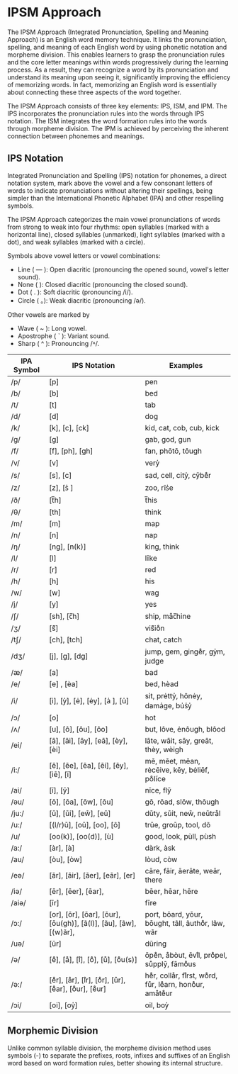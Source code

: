 # IPSM Approach

The IPSM Approach (Integrated Pronunciation, Spelling and Meaning Approach) is an English word memory technique. It links the pronunciation, spelling, and meaning of each English word by using phonetic notation and morpheme division. This enables learners to grasp the pronunciation rules and the core letter meanings within words progressively during the learning process. As a result, they can recognize a word by its pronunciation and understand its meaning upon seeing it, significantly improving the efficiency of memorizing words.
In fact, memorizing an English word is essentially about connecting these three aspects of the word together.

The IPSM Approach consists of three key elements: IPS, ISM, and IPM. The IPS incorporates the pronunciation rules into the words through IPS notation. The ISM integrates the word formation rules into the words through morpheme division. The IPM is achieved by perceiving the inherent connection between phonemes and meanings.

## IPS Notation

Integrated Pronunciation and Spelling (IPS) notation for phonemes, a direct notation system, mark above the vowel and a few consonant letters of words to indicate pronunciations without altering their spellings, being simpler than the International Phonetic Alphabet (IPA) and other respelling symbols.

The IPSM Approach categorizes the main vowel pronunciations of words from strong to weak into four rhythms: open syllables (marked with a horizontal line), closed syllables (unmarked), light syllables (marked with a dot), and weak syllables (marked with a circle).

Symbols above vowel letters or vowel combinations:
- Line   ( — ):   Open diacritic   (pronouncing the opened sound, vowel's letter sound).
- None   (   ):   Closed diacritic (pronouncing the closed sound).
- Dot    ( . ):   Soft diacritic   (pronouncing /i/).
- Circle ( 。):   Weak diacritic   (pronouncing /ə/).

Other vowels are marked by 
- Wave       ( ~ ):     Long vowel.
- Apostrophe ( ˋ ):     Variant sound.
- Sharp      ( ^ ):     Pronouncing /˄/.

| **IPA Symbol** | **IPS Notation**  | **Examples** |
| -------------- | ------------- | ----------- |
| /p/            | [p]                                                          | pen                                               |
| /b/            | [b]                                                          | bed                                               |
| /t/            | [t]                                                          | tab                                               |
| /d/            | [d]                                                          | dog                                               |
| /k/            | [k], [c], [ck]                                               | kid, cat, cob, cub, kick                          |
| /g/            | [g]                                     | gab, god, gun                                     |
| /f/            | [f], [ph], [gh]                                              | fan, phōtō, tôugh                              |
| /v/            | [v]                                                          | very̍                                            |
| /s/            | [s], [c]                                                     | sad, cell, city̍, cȳbe̊r                       |
| /z/            | [z], [s̍ ]                                                    | zoo, rīs̍e                                      |
| /ð/            | [t̅h]                                                      | t̅his                                            |
| /θ/            | [th]                                                         | think                                             |
| /m/            | [m]                                                          | map                                               |
| /n/            | [n]                                                          | nap                                               |
| /ŋ/            | [ng], [n(k)]                                                 | king, think                                       |
| /l/            | [l]                                                          | līke                                             |
| /r/            | [r]                                                          | red                                               |
| /h/            | [h]                                                          | his                                               |
| /w/            | [w]                                                          | wag                                               |
| /j/            | [y]                                                          | yes                                               |
| /ʃ/            | [sh], [c̅h]                                                | ship, måc̅hine                                  |
| /ʒ/            | [s᷉]                                                          | vis᷉io̊n                                        |
| /tʃ/           | [ch], [tch]                                                  | chat, catch                                       |
| /dʒ/           | [j], [g], [dg]                                               | jump, gem, ginge̊r, gy̍m, judge                 |
| /æ/            | [a]                                                          | bad                                               |
| /e/            | [e] , [èa]                                                   | bed, hèad                                         |
| /i/            | [i], [y̍], [ė], [ėy], [a̍ ], [u̍]                            | sit, prėtty̍, hônėy, dama̍ge, bu̍s̍y̍           |
| /ɔ/            | [o]                                                          | hot                                               |
| /ʌ/            | [u], [ô], [ôu], [ôo]                                         | but, lôve, ėnôugh, blôod                          |
| /ei/           | [ā], [āi], [āy], [eā], [èy], [èi]                            | lāte, wāit, sāy, greāt, thèy, wèigh               |
| /i:/           | [ē], [ēe], [ēa], [ēi], [ēy], [iē], [ĩ]                       | mē, mēet, mēan, rėcēive, kēy, bėliēf, po̊lĩce      |
| /ai/           | [ī], [ȳ]                                                     | nīce, flȳ                                         |
| /əu/           | [ō], [ōa], [ōw], [ōu]                                        | gō, rōad, slōw, thōugh                            |
| /ju:/          | [ū], [ūi], [ew̄], [eū]                                        | dūty, sūit, new̄, neūtrål                          |
| /u:/           | [(l/r)ū], [oū], [oo], [õ]                                    | trūe, groūp, tool, dõ                             |
| /u/            | [oo(k)], [oo(d)], [ù]                                | good, look, pùll, pùsh                 |
| /a:/           | [àr], [à]                                                    | dàrk, àsk                                         |
| /au/           | [òu], [òw]                                                   | lòud, còw                                         |
| /eə/           | [ār], [āir], [āer], [eār], [er]                              | cāre, fāir, āerāte, weār, there                  |
| /iə/           | [ēr], [ēer], [ēar],                                          | bēer, hēar, hēre                                  |
| /aiə/          | [īr]                                                         | fīre                                              |
| /ɔ:/           | [or], [ōr], [ōar], [ōur], [ōu(gh)], [ã(l)], [ãu], [ãw], [(w)ãr], | port, bōard, yōur, bōught, tãll, ãutho̊r, lãw, wãr |
| /uə/           | [ūr]                                                         | dūring                                            |
| /ə/            | [e̊], [å], [i̊], [o̊], [ů], [o̊u(s)]                             | ōpe̊n, åbòut, ēvi̊l, pro̊pel, sůpplȳ, fāmo̊us     |
| /ə:/           | [e̊r], [år], [i̊r], [o̊r], [ůr], [e̊ar], [o̊ur], [e̊ur]            | he̊r, collår, fi̊rst, wo̊rd, fůr, le̊arn, hono̊ur, amåte̊ur |
| /ɔi/           | [oi], [oy̍]                                                   | oil, boy̍                                          |

## Morphemic Division

Unlike common syllable division, the morpheme division method uses symbols (-) to separate the prefixes, roots, infixes and suffixes of an English word based on word formation rules, better showing its internal structure.

